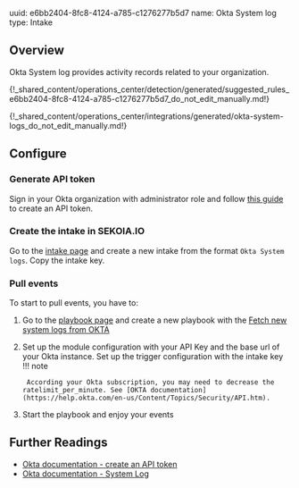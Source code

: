uuid: e6bb2404-8fc8-4124-a785-c1276277b5d7
name: Okta System log
type: Intake


## Overview

Okta System log provides activity records related to your organization.


{!_shared_content/operations_center/detection/generated/suggested_rules_e6bb2404-8fc8-4124-a785-c1276277b5d7_do_not_edit_manually.md!}

{!_shared_content/operations_center/integrations/generated/okta-system-logs_do_not_edit_manually.md!}

## Configure

### Generate API token

Sign in your Okta organization with administrator role and follow [this guide](https://developer.okta.com/docs/guides/create-an-api-token/main/#create-the-token) to create an API token.

### Create the intake in SEKOIA.IO

Go to the [intake page](https://app.sekoia.io/operations/intakes) and create a new intake from the format `Okta System logs`. Copy the intake key.

### Pull events

To start to pull events, you have to: 

1. Go to the [playbook page](https://app.sekoia.io/operations/playbooks) and create a new playbook with the [Fetch new system logs from OKTA](../../../automate/library/okta.md)
2. Set up the module configuration with your API Key and the base url of your Okta instance. Set up the trigger configuration with the intake key
    !!! note

        According your Okta subscription, you may need to decrease the ratelimit_per_minute. See [OKTA documentation](https://help.okta.com/en-us/Content/Topics/Security/API.htm).
4. Start the playbook and enjoy your events

## Further Readings

- [Okta documentation - create an API token](https://developer.okta.com/docs/guides/create-an-api-token/main/)
- [Okta documentation - System Log](https://developer.okta.com/docs/reference/api/system-log/)

